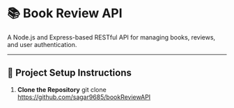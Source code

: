 # 📚 Book Review API

A Node.js and Express-based RESTful API for managing books, reviews, and user authentication.

---

## 🚀 Project Setup Instructions

1. **Clone the Repository**
   git clone https://github.com/sagar9685/bookReviewAPI
   
   ```

   ```

